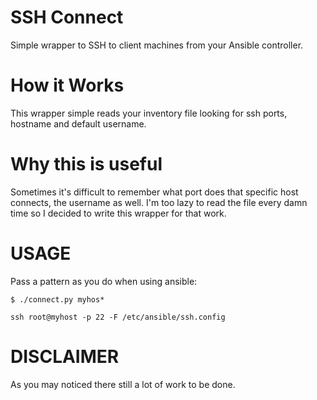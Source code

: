 SSH Connect
============

Simple wrapper to SSH to client machines from your Ansible controller.

How it Works
===============
This wrapper simple reads your inventory file looking for ssh ports, hostname and default username.


Why this is useful
=================
Sometimes it's difficult to remember what port does that specific host connects, the username as well.
I'm too lazy to read the file every damn time so I decided to write this wrapper for that work.

USAGE
========
Pass a pattern as you do when using ansible:

    $ ./connect.py myhos*
    
    ssh root@myhost -p 22 -F /etc/ansible/ssh.config

DISCLAIMER
==========
As you may noticed there still a lot of work to be done.